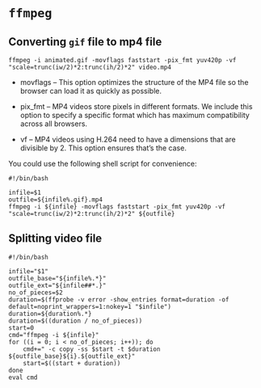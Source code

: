 # `ffmpeg` 

## Converting `gif` file to mp4 file
~~~
ffmpeg -i animated.gif -movflags faststart -pix_fmt yuv420p -vf "scale=trunc(iw/2)*2:trunc(ih/2)*2" video.mp4
~~~

* movflags – This option optimizes the structure of the MP4 file so the browser can load it as quickly as possible.

* pix_fmt – MP4 videos store pixels in different formats. We include this option to specify a specific format which has maximum compatibility across all browsers.

* vf – MP4 videos using H.264 need to have a dimensions that are divisible by 2. This option ensures that’s the case.

You could use the following shell script for convenience:

```
#!/bin/bash

infile=$1
outfile=${infile%.gif}.mp4
ffmpeg -i ${infile} -movflags faststart -pix_fmt yuv420p -vf "scale=trunc(iw/2)*2:trunc(ih/2)*2" ${outfile} 
```

## Splitting video file
```
#!/bin/bash

infile="$1"
outfile_base="${infile%.*}"
outfile_ext="${infile##*.}"
no_of_pieces=$2
duration=$(ffprobe -v error -show_entries format=duration -of default=noprint_wrappers=1:nokey=1 "$infile")
duration=${duration%.*}
duration=$((duration / no_of_pieces))
start=0
cmd="ffmpeg -i ${infile}" 
for ((i = 0; i < no_of_pieces; i++)); do
    cmd+=" -c copy -ss $start -t $duration ${outfile_base}${i}.${outfile_ext}"
    start=$((start + duration))
done
eval cmd
```

